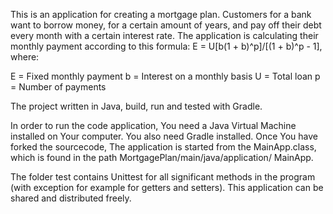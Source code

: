 This is an application for creating a mortgage plan. Customers for
a bank want to borrow money, for a certain amount of years, and
pay off their debt every month with a certain interest rate. The application is calculating
their monthly payment according to this formula:
E = U[b(1 + b)^p]/[(1 + b)^p - 1],
where:

E = Fixed monthly payment
b = Interest on a monthly basis 
U = Total loan
p = Number of payments

The project written in Java, build, run and tested with Gradle.

In order to run the code application, You need a Java Virtual Machine
installed on Your computer. You also need Gradle installed. Once
You have forked the sourcecode, The application is started from the 
MainApp.class, which is found in the path MortgagePlan/main/java/application/
MainApp.

The folder test contains Unittest for all significant methods in the program
(with exception for example for getters and setters). This application can
be shared and distributed freely.


